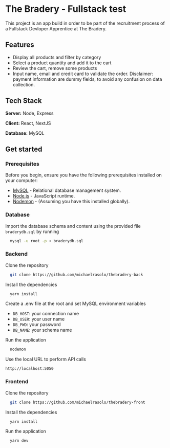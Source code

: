 
# The Bradery - Fullstack test

This project is an app build in order to be part of the recruitment process of a Fullstack Devloper Apprentice at The Bradery.  


## Features
- Display all products and filter by category
- Select a product quantity and add it to the cart
- Review the cart, remove some products
- Input name, email and credit card to validate the order.
Disclaimer: payment information are dummy fields, to avoid any confusion on data collection.

## Tech Stack
**Server:** Node, Express

**Client:** React, NextJS

**Database:** MySQL





## Get started

### Prerequisites

Before you begin, ensure you have the following prerequisites installed on your computer:

- [MySQL](https://dev.mysql.com/downloads/installer/) - Relational database management system.
- [Node.js](https://nodejs.org/) - JavaScript runtime.
- [Nodemon](https://nodemon.io/) - (Assuming you have this installed globally).


### Database
Import the database schema and content using the provided file `braderydb.sql` by running
```bash
  mysql -u root -p < braderydb.sql
```

### Backend
Clone the repository
```bash
  git clone https://github.com/michaelrasolo/thebradery-back
```
Install the dependencies
```bash
  yarn install
```
Create a .env file at the root and set MySQL environment variables 
- `DB_HOST`: your connection name
- `DB_USER`: your user name
- `DB_PWD`: your password
- `DB_NAME`: your schema name


Run the application
```bash
  nodemon
```
Use the local URL to perform API calls

  `http://localhost:5050`

### Frontend
Clone the repository
```bash
  git clone https://github.com/michaelrasolo/thebradery-front
```
Install the dependencies
```bash
  yarn install
```

Run the application
```bash
  yarn dev
```
